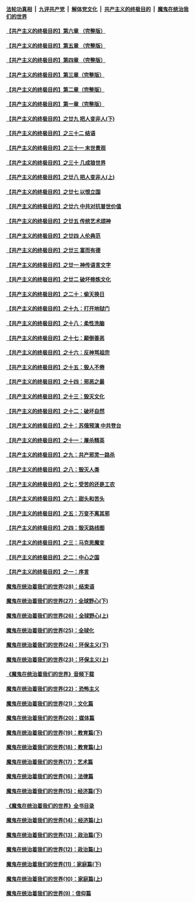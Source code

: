 

####  [法轮功真相](../../../../basic/blob/master/README.md?t=07070731) &nbsp;|&nbsp; [九评共产党](../../../../9ping.md/blob/master/README.md?t=07070731) &nbsp;|&nbsp; [解体党文化](../../../../jtdwh.md/blob/master/README.md?t=07070731)  &nbsp;|&nbsp; [共产主义的终极目的](../../../../gczydzjmd.md/blob/master/README.md?t=07070731) &nbsp;|&nbsp; [魔鬼在统治我们的世界](../../../../mgztzwmdsj.md/blob/master/README.md?t=07070731) 

#### [【共产主义的终极目的】第六章 （完整版）](../pages/nsc422/n11428913.md?t=07070731) 

#### [【共产主义的终极目的】第五章 （完整版）](../pages/nsc422/n11428912.md?t=07070731) 

#### [【共产主义的终极目的】第四章 （完整版）](../pages/nsc422/n11428907.md?t=07070731) 

#### [【共产主义的终极目的】第三章（完整版）](../pages/nsc422/n11428848.md?t=07070731) 

#### [【共产主义的终极目的】第二章（完整版）](../pages/nsc422/n11428831.md?t=07070731) 

#### [【共产主义的终极目的】第一章（完整版）](../pages/nsc422/n11417651.md?t=07070731) 

#### [【共产主义的终极目的】之廿九 把人变非人(下)](../pages/nsc422/n11344140.md?t=07070731) 

#### [【共产主义的终极目的】之三十二 结语](../pages/nsc422/n11360535.md?t=07070731) 

#### [【共产主义的终极目的】之三十一 末世景观](../pages/nsc422/n11351129.md?t=07070731) 

#### [【共产主义的终极目的】之三十 几成狼世界](../pages/nsc422/n11348280.md?t=07070731) 

#### [【共产主义的终极目的】之廿八 把人变非人(上)](../pages/nsc422/n11340492.md?t=07070731) 

#### [【共产主义的终极目的】之廿七 以恨立国](../pages/nsc422/n11336944.md?t=07070731) 

#### [【共产主义的终极目的】之廿六 中共对抗普世价值](../pages/nsc422/n11324785.md?t=07070731) 

#### [【共产主义的终极目的】之廿五 传统艺术颂神](../pages/nsc422/n11296396.md?t=07070731) 

#### [【共产主义的终极目的】之廿四 人伦典范](../pages/nsc422/n11296397.md?t=07070731) 

#### [【共产主义的终极目的】之廿三 富而有德](../pages/nsc422/n11283598.md?t=07070731) 

#### [【共产主义的终极目的】之廿一 神传语言文字](../pages/nsc422/n11263265.md?t=07070731) 

#### [【共产主义的终极目的】之廿二 破坏修炼文化](../pages/nsc422/n11245728.md?t=07070731) 

#### [【共产主义的终极目的】之二十：偷天换日](../pages/nsc422/n11238846.md?t=07070731) 

#### [【共产主义的终极目的】之十九：打开地狱门](../pages/nsc422/n11206376.md?t=07070731) 

#### [【共产主义的终极目的】之十八：柔性洗脑](../pages/nsc422/n11199994.md?t=07070731) 

#### [【共产主义的终极目的】之十七：颠倒善恶](../pages/nsc422/n11179782.md?t=07070731) 

#### [【共产主义的终极目的】之十六：反神骂祖宗](../pages/nsc422/n11166798.md?t=07070731) 

#### [【共产主义的终极目的】之十五：毁人不倦](../pages/nsc422/n11166792.md?t=07070731) 

#### [【共产主义的终极目的】之十四：邪恶之最](../pages/nsc422/n11150249.md?t=07070731) 

#### [【共产主义的终极目的】之十三：毁灭文化](../pages/nsc422/n11135227.md?t=07070731) 

#### [【共产主义的终极目的】之十二：破坏自然](../pages/nsc422/n11135214.md?t=07070731) 

#### [【共产主义的终极目的】之十：苏俄预演 中共登台](../pages/nsc422/n11118424.md?t=07070731) 

#### [【共产主义的终极目的】之十一：屠杀精英](../pages/nsc422/n11118442.md?t=07070731) 

#### [【共产主义的终极目的】之九：共产邪灵一路杀](../pages/nsc422/n11114139.md?t=07070731) 

#### [【共产主义的终极目的】之八：毁灭人类](../pages/nsc422/n11108503.md?t=07070731) 

#### [【共产主义的终极目的】之七：受苦的还是工农](../pages/nsc422/n11101809.md?t=07070731) 

#### [【共产主义的终极目的】之六：甜头和苦头](../pages/nsc422/n11096971.md?t=07070731) 

#### [【共产主义的终极目的】之五：万变不离其邪](../pages/nsc422/n11091285.md?t=07070731) 

#### [【共产主义的终极目的】之四：毁灭路线图](../pages/nsc422/n11086284.md?t=07070731) 

#### [【共产主义的终极目的】之三：马克思魔变](../pages/nsc422/n11061941.md?t=07070731) 

#### [【共产主义的终极目的】之二：中心之国](../pages/nsc422/n11047728.md?t=07070731) 

#### [【共产主义的终极目的】之一：序言](../pages/nsc422/n11086077.md?t=07070731) 

#### [魔鬼在统治着我们的世界(28)：结束语](../pages/nsc422/n10936246.md?t=07070731) 

#### [魔鬼在统治着我们的世界(27)：全球野心(下)](../pages/nsc422/n10928319.md?t=07070731) 

#### [魔鬼在统治着我们的世界(26)：全球野心(上)](../pages/nsc422/n10900318.md?t=07070731) 

#### [魔鬼在统治着我们的世界(25)：全球化](../pages/nsc422/n10788205.md?t=07070731) 

#### [魔鬼在统治着我们的世界(24)：环保主义(下)](../pages/nsc422/n10695307.md?t=07070731) 

#### [魔鬼在统治着我们的世界(23)：环保主义(上)](../pages/nsc422/n10688613.md?t=07070731) 

#### [《魔鬼在统治着我们的世界》音频下载](../pages/nsc422/n10635553.md?t=07070731) 

#### [魔鬼在统治着我们的世界(22)：恐怖主义](../pages/nsc422/n10614727.md?t=07070731) 

#### [魔鬼在统治着我们的世界(21)：文化篇](../pages/nsc422/n10597706.md?t=07070731) 

#### [魔鬼在统治着我们的世界(20)：媒体篇](../pages/nsc422/n10586579.md?t=07070731) 

#### [魔鬼在统治着我们的世界(19)：教育篇(下)](../pages/nsc422/n10564808.md?t=07070731) 

#### [魔鬼在统治着我们的世界(18)：教育篇(上)](../pages/nsc422/n10526970.md?t=07070731) 

#### [魔鬼在统治着我们的世界(17)：艺术篇](../pages/nsc422/n10499093.md?t=07070731) 

#### [魔鬼在统治着我们的世界(16)：法律篇](../pages/nsc422/n10485969.md?t=07070731) 

#### [魔鬼在统治着我们的世界(15)：经济篇(下)](../pages/nsc422/n10469975.md?t=07070731) 

#### [《魔鬼在统治着我们的世界》全书目录](../pages/nsc422/n10464261.md?t=07070731) 

#### [魔鬼在统治着我们的世界(14)：经济篇(上)](../pages/nsc422/n10457370.md?t=07070731) 

#### [魔鬼在统治着我们的世界(13)：政治篇(下)](../pages/nsc422/n10448270.md?t=07070731) 

#### [魔鬼在统治着我们的世界(12)：政治篇(上)](../pages/nsc422/n10444576.md?t=07070731) 

#### [魔鬼在统治着我们的世界(11)：家庭篇(下)](../pages/nsc422/n10440961.md?t=07070731) 

#### [魔鬼在统治着我们的世界(10)：家庭篇(上)](../pages/nsc422/n10435448.md?t=07070731) 

#### [魔鬼在统治着我们的世界(9)：信仰篇](../pages/nsc422/n10432159.md?t=07070731) 

